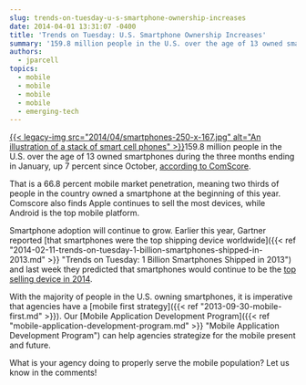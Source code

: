 ```yaml
---
slug: trends-on-tuesday-u-s-smartphone-ownership-increases
date: 2014-04-01 13:31:07 -0400
title: 'Trends on Tuesday: U.S. Smartphone Ownership Increases'
summary: '159.8 million people in the U.S. over the age of 13 owned smartphones during the three months ending in January, up 7 percent since October, according to ComScore. That is a 66.8 percent mobile market penetration, meaning two thirds of people in the country'
authors:
  - jparcell
topics:
  - mobile
  - mobile
  - mobile
  - mobile
  - emerging-tech
---
```


[{{< legacy-img src="2014/04/smartphones-250-x-167.jpg" alt="An illustration of a stack of smart cell phones" >}}](https://s3.amazonaws.com/digitalgov/_legacy-img/2014/03/smartphones-600-x-400.jpg)159.8 million people in the U.S. over the age of 13 owned smartphones during the three months ending in January, up 7 percent since October, [according to ComScore](http://www.comscore.com/Insights/Press_Releases/2014/3/comScore_Reports_January_2014_US_Smartphone_Subscriber_Market_Share).

That is a 66.8 percent mobile market penetration, meaning two thirds of people in the country owned a smartphone at the beginning of this year. Comscore also finds Apple continues to sell the most devices, while Android is the top mobile platform. 

Smartphone adoption will continue to grow. Earlier this year, Gartner reported [that smartphones were the top shipping device worldwide]({{< ref "2014-02-11-trends-on-tuesday-1-billion-smartphones-shipped-in-2013.md" >}} "Trends on Tuesday: 1 Billion Smartphones Shipped in 2013") and last week they predicted that smartphones would continue to be the [ top selling device in 2014](http://www.mobilemarketingwatch.com/gartner-mobile-phones-now-the-biggest-segment-of-the-overall-device-market-40589/). 

With the majority of people in the U.S. owning smartphones, it is imperative that agencies have a [mobile first strategy]({{< ref "2013-09-30-mobile-first.md" >}}). Our [Mobile Application Development Program]({{< ref "mobile-application-development-program.md" >}} "Mobile Application Development Program") can help agencies strategize for the mobile present and future.

What is your agency doing to properly serve the mobile population? Let us know in the comments!
